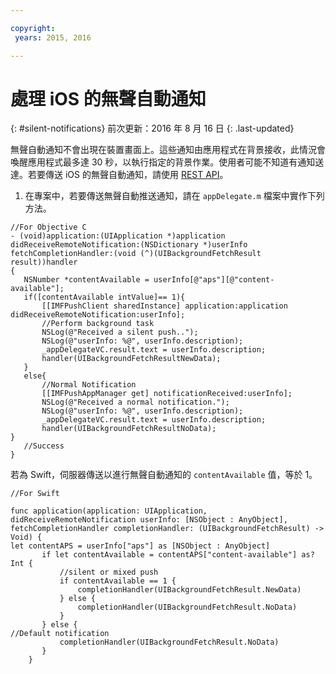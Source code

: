 ```yaml
---

copyright:
 years: 2015, 2016

---
```


# 處理 iOS 的無聲自動通知
{: #silent-notifications}
前次更新：2016 年 8 月 16 日
{: .last-updated}

無聲自動通知不會出現在裝置畫面上。這些通知由應用程式在背景接收，此情況會喚醒應用程式最多達 30 秒，以執行指定的背景作業。使用者可能不知道有通知送達。若要傳送 iOS 的無聲自動通知，請使用 [REST API](https://mobile.{DomainName}/imfpushrestapidocs/)。   

1. 在專案中，若要傳送無聲自動推送通知，請在 `appDelegate.m` 檔案中實作下列方法。


```
//For Objective C
- (void)application:(UIApplication *)application didReceiveRemoteNotification:(NSDictionary *)userInfo fetchCompletionHandler:(void (^)(UIBackgroundFetchResult result))handler
{
   NSNumber *contentAvailable = userInfo[@"aps"][@"content-available"];
   if([contentAvailable intValue]== 1){
       [[IMFPushClient sharedInstance] application:application didReceiveRemoteNotification:userInfo];
       //Perform background task
       NSLog(@"Received a silent push..");
       NSLog(@"userInfo: %@", userInfo.description);
       _appDelegateVC.result.text = userInfo.description;
       handler(UIBackgroundFetchResultNewData);
   }
   else{
       //Normal Notification
       [[IMFPushAppManager get] notificationReceived:userInfo];
       NSLog(@"Received a normal notification.");
       NSLog(@"userInfo: %@", userInfo.description);
       _appDelegateVC.result.text = userInfo.description;
       handler(UIBackgroundFetchResultNoData);
}
   //Success
}
```

若為 Swift，伺服器傳送以進行無聲自動通知的 `contentAvailable` 值，等於 1。

```
//For Swift

func application(application: UIApplication, didReceiveRemoteNotification userInfo: [NSObject : AnyObject], fetchCompletionHandler completionHandler: (UIBackgroundFetchResult) -> Void) {
let contentAPS = userInfo["aps"] as [NSObject : AnyObject]
       if let contentAvailable = contentAPS["content-available"] as? Int {
           //silent or mixed push
           if contentAvailable == 1 {
               completionHandler(UIBackgroundFetchResult.NewData)
           } else {
               completionHandler(UIBackgroundFetchResult.NoData)
           }
       } else {
//Default notification 
           completionHandler(UIBackgroundFetchResult.NoData)
       }
    }
```

